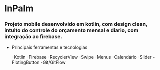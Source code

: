 # InPalm

### Projeto mobile desenvolvido em kotlin, com design clean, intuito do controle do orçamento mensal e diario, com integração ao firebase.

- Principais ferramentas e tecnologias

	-Kotlin
	-Firebase
	-RecyclerView
	-Swipe
	-Menus
	-Calendário
	-Slider
	-FlotingButton
	-Git/GitFlow
